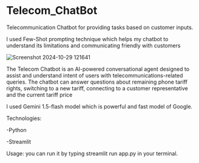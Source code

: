 # Telecom_ChatBot
Telecommunication Chatbot for providing tasks based on customer inputs.

I used Few-Shot prompting technique which  helps my chatbot to understand its limitations  and communicating friendly with customers

![Screenshot 2024-10-29 121641](https://github.com/user-attachments/assets/3f124e8f-9e15-498c-94b8-4d30a07645d9)

The Telecom Chatbot is an AI-powered conversational agent designed to assist and understand intent of users with telecommunications-related queries. The chatbot can answer questions about remaining phone tariff rights,
switching to a new tariff, connecting to a customer representative and the current tariff price

I used Gemini 1.5-flash model which is powerful and fast model of Google.





Technologies:

-Python

-Streamlit

Usage:
you can run it by typing streamlit run app.py in your terminal.

